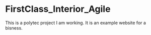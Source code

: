 # FirstClass_Interior_Agile
This is a polytec project I am working. It is an example website for a bisness.
